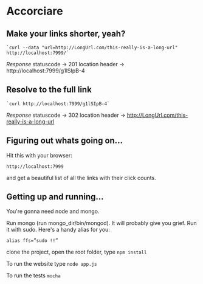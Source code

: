 # Accorciare

## Make your links shorter, yeah?

    `curl --data "url=http://LongUrl.com/this-really-is-a-long-url" http://localhost:7999/`

_Response_
    statuscode → 201
    location header → http://localhost:7999/g1lSIpB-4


## Resolve to the full link

    `curl http://localhost:7999/g1lSIpB-4`

_Response_
    statuscode → 302
    location header → http://LongUrl.com/this-really-is-a-long-url


## Figuring out whats going on...

Hit this with your browser:

    http://localhost:7999

and get a beautiful list of all the links with their click counts.


## Getting up and running...

You're gonna need node and mongo.

Run mongo (run mongo_dir/bin/mongod). It will probably give you grief. Run it with sudo. Here's a handy alias for you:

`alias ffs=”sudo !!”`

clone the project,  open the root folder, type `npm install`

To run the website type `node app.js`

To run the tests `mocha`

